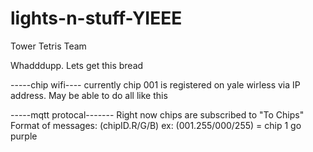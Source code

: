 # lights-n-stuff-YIEEE
Tower Tetris Team

Whadddupp. Lets get this bread

-----chip wifi----
currently chip 001 is registered on yale wirless via IP address. 
May be able to do all like this

-----mqtt protocal-------
Right now chips are subscribed to "To Chips"
Format of messages: (chipID.R/G/B)    ex: (001.255/000/255) = chip 1 go purple

